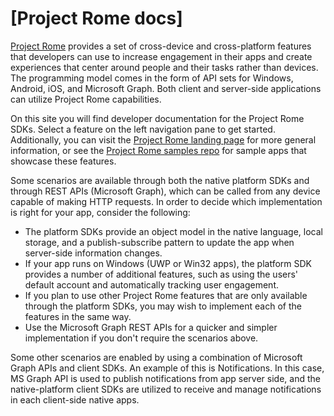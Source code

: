 # [Project Rome docs]

[Project Rome](https://developer.microsoft.com/en-us/windows/project-rome) provides a set of cross-device and cross-platform features that developers can use to increase engagement in their apps and create experiences that center around people and their tasks rather than devices. The programming model comes in the form of API sets for Windows, Android, iOS, and Microsoft Graph. Both client and server-side applications can utilize Project Rome capabilities. 

On this site you will find developer documentation for the Project Rome SDKs. Select a feature on the left navigation pane to get started. Additionally, you can visit the [Project Rome landing page](https://developer.microsoft.com/windows/project-rome) for more general information, or see the [Project Rome samples repo](https://github.com/Microsoft/project-rome) for sample apps that showcase these features.

Some scenarios are available through both the native platform SDKs and through REST APIs (Microsoft Graph), which can be called from any device capable of making HTTP requests. In order to decide which implementation is right for your app, consider the following:

* The platform SDKs provide an object model in the native language, local storage, and a publish-subscribe pattern to update the app when server-side information changes.
* If your app runs on Windows (UWP or Win32 apps), the platform SDK provides a number of additional features, such as using the users' default account and automatically tracking user engagement. 
*  If you plan to use other Project Rome features that are only available through the platform SDKs, you may wish to implement each of the features in the same way.
* Use the Microsoft Graph REST APIs for a quicker and simpler implementation if you don't require the scenarios above.

Some other scenarios are enabled by using a combination of Microsoft Graph APIs and client SDKs. An example of this is Notifications. In this case, MS Graph API is used to publish notifications from app server side, and the native-platform client SDKs are utilized to receive and manage notifications in each client-side native apps. 
